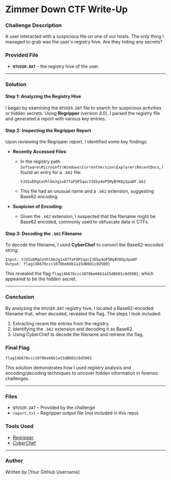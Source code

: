 
# Zimmer Down CTF Write-Up

### Challenge Description

A user interacted with a suspicious file on one of our hosts. The only thing I managed to grab was the user's registry hive. Are they hiding any secrets?

### Provided File

- **`NTUSER.DAT`** - the registry hive of the user.

---

### Solution

#### Step 1: Analyzing the Registry Hive

I began by examining the `NTUSER.DAT` file to search for suspicious activities or hidden secrets. Using **Regripper** (version 4.0), I parsed the registry file and generated a report with various key entries.

#### Step 2: Inspecting the Regripper Report

Upon reviewing the Regripper report, I identified some key findings:

- **Recently Accessed Files**:
  - In the registry path `Software\Microsoft\Windows\CurrentVersion\Explorer\RecentDocs`, I found an entry for a `.b62` file:
    ```
    VJGSuERgCoVhl6mJg1x87faFOPIqacI3Eby4oP5MyBYKQy5paDF.b62
    ```
  - This file had an unusual name and a `.b62` extension, suggesting Base62 encoding.

- **Suspicion of Encoding**:
  - Given the `.b62` extension, I suspected that the filename might be Base62 encoded, commonly used to obfuscate data in CTFs.

#### Step 3: Decoding the `.b62` Filename

To decode the filename, I used **CyberChef** to convert the Base62-encoded string:
   ```
   Input: VJGSuERgCoVhl6mJg1x87faFOPIqacI3Eby4oP5MyBYKQy5paDF
   Output: flag{4b676ccc1070be66b1a15dB601c8d500}
   ```

This revealed the flag `flag{4b676ccc1070be66b1a15dB601c8d500}`, which appeared to be the hidden secret.

---

### Conclusion

By analyzing the `NTUSER.DAT` registry hive, I located a Base62-encoded filename that, when decoded, revealed the flag. The steps I took included:

1. Extracting recent file entries from the registry.
2. Identifying the `.b62` extension and decoding it as Base62.
3. Using CyberChef to decode the filename and retrieve the flag.

### Final Flag

```
flag{4b676ccc1070be66b1a15dB601c8d500}
```

This solution demonstrates how I used registry analysis and encoding/decoding techniques to uncover hidden information in forensic challenges.

---

### Files

- `NTUSER.DAT` – Provided by the challenge
- `report.txt` – Regripper output file (not included in this repo)

### Tools Used

- [Regripper](https://github.com/keydet89/RegRipper2.8)
- [CyberChef](https://gchq.github.io/CyberChef/)

---

### Author

Written by [Your GitHub Username]
